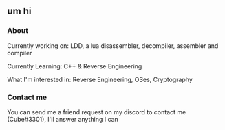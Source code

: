 ## um hi
### About

Currently working on: LDD, a lua disassembler, decompiler, assembler and compiler

Currently Learning: C++ & Reverse Engineering

What I'm interested in: Reverse Engineering, OSes, Cryptography

### Contact me
You can send me a friend request on my discord to contact me (Cube#3301), I'll answer anything I can
